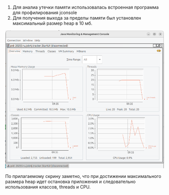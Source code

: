 1. Для аналиа утечки памяти использовалась встроенная программа для профилирования jconsole
2. Для получения выхода за пределы памяти был установлен максимальный размер heap в 10 мб.

![img.png](img.png)

По прилагаемому скрину заметно, что при достижении максимального размера heap идет остановка приложения и следовательно использования классов, threads и CPU.